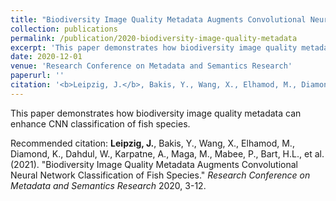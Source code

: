 ```yaml
---
title: "Biodiversity Image Quality Metadata Augments Convolutional Neural Network Classification of Fish Species"
collection: publications
permalink: /publication/2020-biodiversity-image-quality-metadata
excerpt: 'This paper demonstrates how biodiversity image quality metadata can enhance CNN classification of fish species.'
date: 2020-12-01
venue: 'Research Conference on Metadata and Semantics Research'
paperurl: ''
citation: '<b>Leipzig, J.</b>, Bakis, Y., Wang, X., Elhamod, M., Diamond, K., Dahdul, W., Karpatne, A., Maga, M., Mabee, P., Bart, H.L., et al. (2021). &quot;Biodiversity Image Quality Metadata Augments Convolutional Neural Network Classification of Fish Species.&quot; <i>Research Conference on Metadata and Semantics Research</i> 2020, 3-12.'
---
```

This paper demonstrates how biodiversity image quality metadata can enhance CNN classification of fish species.

Recommended citation: <b>Leipzig, J.</b>, Bakis, Y., Wang, X., Elhamod, M., Diamond, K., Dahdul, W., Karpatne, A., Maga, M., Mabee, P., Bart, H.L., et al. (2021). "Biodiversity Image Quality Metadata Augments Convolutional Neural Network Classification of Fish Species." <i>Research Conference on Metadata and Semantics Research</i> 2020, 3-12.
